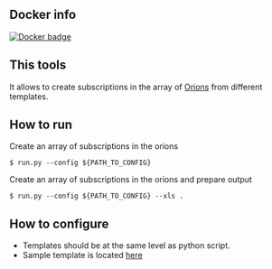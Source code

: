 ## Docker info
[![Docker badge](https://img.shields.io/docker/pulls/fiware/tool.subscribeorions.svg)](https://hub.docker.com/r/fiware/tool.subscribeorions/)

## This tools
It allows to create subscriptions in the array of [Orions](https://fiware-orion.readthedocs.io/en/latest/) from different templates.

## How to run
Create an array of subscriptions in the orions
```console
$ run.py --config ${PATH_TO_CONFIG}
```

Create an array of subscriptions in the orions and prepare output
```console
$ run.py --config ${PATH_TO_CONFIG} --xls .
```

## How to configure
+ Templates should be at the same level as python script. 
+ Sample template is located [here](./templates/default.json) 
